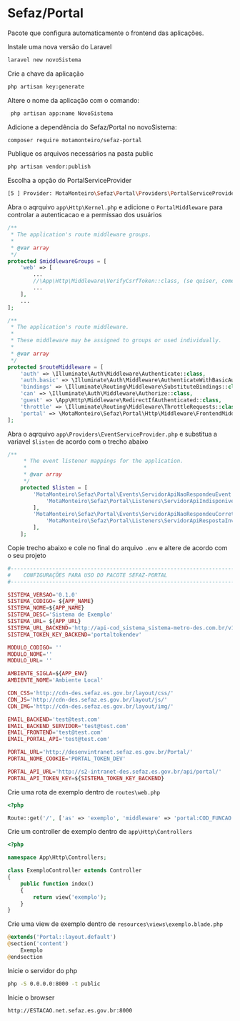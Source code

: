 # Sefaz/Portal
Pacote que configura automaticamente o frontend das aplicações.

Instale uma nova versão do Laravel
``` bash
laravel new novoSistema
```

Crie a chave da aplicação
``` bash
php artisan key:generate
```

 Altere o nome da aplicação com o comando:

``` bash
 php artisan app:name NovoSistema
```

Adicione a dependência do Sefaz/Portal no novoSistema:
``` bash
composer require motamonteiro/sefaz-portal
```

Publique os arquivos necessários na pasta public
``` bash
php artisan vendor:publish
```

Escolha a opção do PortalServiceProvider
``` bash
[5 ] Provider: MotaMonteiro\Sefaz\Portal\Providers\PortalServiceProvider
```

Abra o aqrquivo `app\Http\Kernel.php` e adicione o `PortalMiddleware` para controlar a autenticacao e a permissao dos usuários
``` php
/**
 * The application's route middleware groups.
 *
 * @var array
 */
protected $middlewareGroups = [
    'web' => [
        ...
        //\App\Http\Middleware\VerifyCsrfToken::class, (se quiser, comente a verificação do CsrfToken)
        ...
    ],
    ...
];

/**
 * The application's route middleware.
 *
 * These middleware may be assigned to groups or used individually.
 *
 * @var array
 */
protected $routeMiddleware = [
    'auth' => \Illuminate\Auth\Middleware\Authenticate::class,
    'auth.basic' => \Illuminate\Auth\Middleware\AuthenticateWithBasicAuth::class,
    'bindings' => \Illuminate\Routing\Middleware\SubstituteBindings::class,
    'can' => \Illuminate\Auth\Middleware\Authorize::class,
    'guest' => \App\Http\Middleware\RedirectIfAuthenticated::class,
    'throttle' => \Illuminate\Routing\Middleware\ThrottleRequests::class,
    'portal' => \MotaMonteiro\Sefaz\Portal\Http\Middleware\FrontendMiddleware::class,
];
```

Abra o aqrquivo `app\Providers\EventServiceProvider.php` e substitua a variavel `$listen` de acordo com o trecho abaixo
``` php
/**
     * The event listener mappings for the application.
     *
     * @var array
     */
    protected $listen = [
        'MotaMonteiro\Sefaz\Portal\Events\ServidorApiNaoRespondeuEvent' => [
            'MotaMonteiro\Sefaz\Portal\Listeners\ServidorApiIndisponivelListener',
        ],
        'MotaMonteiro\Sefaz\Portal\Events\ServidorApiNaoRespondeuCorretamenteEvent' => [
            'MotaMonteiro\Sefaz\Portal\Listeners\ServidorApiRespostaInvalidaListener',
        ],
    ];
```

Copie trecho abaixo e cole no final do arquivo `.env` e altere de acordo com o seu projeto
``` php
#-----------------------------------------------------------------------------------------------------------------------
#    CONFIGURAÇÕES PARA USO DO PACOTE SEFAZ-PORTAL
#-----------------------------------------------------------------------------------------------------------------------

SISTEMA_VERSAO='0.1.0'
SISTEMA_CODIGO= ${APP_NAME}
SISTEMA_NOME=${APP_NAME}
SISTEMA_DESC='Sistema de Exemplo'
SISTEMA_URL= ${APP_URL}
SISTEMA_URL_BACKEND='http://api-cod_sistema_sistema-metro-des.com.br/v1/'
SISTEMA_TOKEN_KEY_BACKEND='portaltokendev'

MODULO_CODIGO= ''
MODULO_NOME=''
MODULO_URL= ''

AMBIENTE_SIGLA=${APP_ENV}
AMBIENTE_NOME='Ambiente Local'

CDN_CSS='http://cdn-des.sefaz.es.gov.br/layout/css/'
CDN_JS='http://cdn-des.sefaz.es.gov.br/layout/js/'
CDN_IMG='http://cdn-des.sefaz.es.gov.br/layout/img/'

EMAIL_BACKEND='test@test.com'
EMAIL_BACKEND_SERVIDOR='test@test.com'
EMAIL_FRONTEND='test@test.com'
EMAIL_PORTAL_API='test@test.com'

PORTAL_URL='http://desenvintranet.sefaz.es.gov.br/Portal/'
PORTAL_NOME_COOKIE='PORTAL_TOKEN_DEV'

PORTAL_API_URL='http://s2-intranet-des.sefaz.es.gov.br/api/portal/'
PORTAL_API_TOKEN_KEY=${SISTEMA_TOKEN_KEY_BACKEND}

```

Crie uma rota de exemplo dentro de `routes\web.php`
``` php
<?php

Route::get('/', ['as' => 'exemplo', 'middleware' => 'portal:COD_FUNCAO', 'uses' => 'ExemploController@index']);
```

Crie um controller de exemplo dentro de `app\Http\Controllers`
``` php
<?php

namespace App\Http\Controllers;

class ExemploController extends Controller
{
    public function index()
    {
        return view('exemplo');
    }
}
```

Crie uma view de exemplo dentro de `resources\views\exemplo.blade.php`
``` php
@extends('Portal::layout.default')
@section('content')
    Exemplo
@endsection
```

Inicie o servidor do php
``` bash
php -S 0.0.0.0:8000 -t public
```

Inicie o browser
``` bash
http://ESTACAO.net.sefaz.es.gov.br:8000
```
